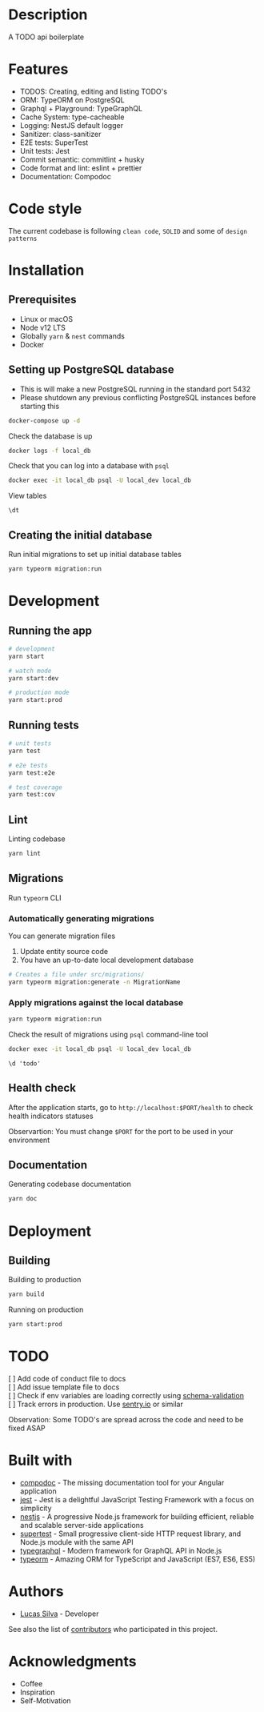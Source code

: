 # Description

A TODO api boilerplate

# Features

- TODOS: Creating, editing and listing TODO's
- ORM: TypeORM on PostgreSQL
- Graphql + Playground: TypeGraphQL
- Cache System: type-cacheable
- Logging: NestJS default logger
- Sanitizer: class-sanitizer
- E2E tests: SuperTest
- Unit tests: Jest
- Commit semantic: commitlint + husky
- Code format and lint: eslint + prettier
- Documentation: Compodoc

# Code style

The current codebase is following `clean code`, `SOLID` and some of
`design patterns`

# Installation

## Prerequisites

- Linux or macOS
- Node v12 LTS
- Globally `yarn` & `nest` commands
- Docker

## Setting up PostgreSQL database

- This is will make a new PostgreSQL running in the standard port 5432
- Please shutdown any previous conflicting PostgreSQL instances before starting
  this

```bash
docker-compose up -d
```

Check the database is up

```bash
docker logs -f local_db
```

Check that you can log into a database with `psql`

```bash
docker exec -it local_db psql -U local_dev local_db
```

View tables

```psql
\dt
```

## Creating the initial database

Run initial migrations to set up initial database tables

```bash
yarn typeorm migration:run
```

# Development

## Running the app

```bash
# development
yarn start

# watch mode
yarn start:dev

# production mode
yarn start:prod
```

## Running tests

```bash
# unit tests
yarn test

# e2e tests
yarn test:e2e

# test coverage
yarn test:cov
```

## Lint

Linting codebase

```bash
yarn lint
```

## Migrations

Run `typeorm` CLI

### Automatically generating migrations

You can generate migration files

1. Update entity source code
2. You have an up-to-date local development database

```bash
# Creates a file under src/migrations/
yarn typeorm migration:generate -n MigrationName
```

### Apply migrations against the local database

```bash
yarn typeorm migration:run
```

Check the result of migrations using `psql` command-line tool

```bash
docker exec -it local_db psql -U local_dev local_db
```

```psql
\d 'todo'
```

## Health check

After the application starts, go to `http://localhost:$PORT/health` to check
health indicators statuses

Observartion: You must change `$PORT` for the port to be used in your
environment

## Documentation

Generating codebase documentation

```bash
yarn doc
```

# Deployment

## Building

Building to production

```bash
yarn build
```

Running on production

```bash
yarn start:prod
```

# TODO

[ ] Add code of conduct file to docs  
[ ] Add issue template file to docs  
[ ] Check if env variables are loading correctly using
[schema-validation](https://docs.nestjs.com/techniques/configuration#schema-validation)  
[ ] Track errors in production. Use [sentry.io](https://sentry.io) or similar

Observation: Some TODO's are spread across the code and need to be fixed ASAP

# Built with

- [compodoc](https://compodoc.app) - The missing documentation tool for your
  Angular application
- [jest](https://jestjs.io) - Jest is a delightful JavaScript Testing Framework
  with a focus on simplicity
- [nestjs](https://nestjs.com) - A progressive Node.js framework for building
  efficient, reliable and scalable server-side applications
- [supertest](https://visionmedia.github.io/superagent) - Small progressive
  client-side HTTP request library, and Node.js module with the same API
- [typegraphql](https://typegraphql.com) - Modern framework for GraphQL API in
  Node.js
- [typeorm](https://typeorm.io) - Amazing ORM for TypeScript and JavaScript
  (ES7, ES6, ES5)

# Authors

- [Lucas Silva](https://github.com/luqezman) - Developer

See also the list of
[contributors](https://github.com/luqezman/todo-graphql-nestjs/contributors) who
participated in this project.

# Acknowledgments

- Coffee
- Inspiration
- Self-Motivation
